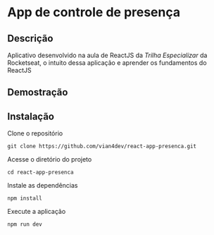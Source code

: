 # App de controle de presença

## Descrição
Aplicativo desenvolvido na aula de ReactJS da _Trilha Especializar_ da Rocketseat, o intuito dessa aplicação e aprender os fundamentos do ReactJS

## Demostração


## Instalação
Clone o repositório
~~~
git clone https://github.com/vian4dev/react-app-presenca.git
~~~
Acesse o diretório do projeto
~~~
cd react-app-presenca
~~~
Instale as dependências
~~~
npm install
~~~
Execute a aplicação
~~~
npm run dev
~~~
